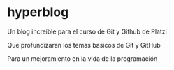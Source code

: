 # hyperblog
Un blog increíble para el curso de Git y Github de Platzi

Que profundizaran los temas basicos de Git y GitHub

Para un mejoramiento en la vida de la programación
